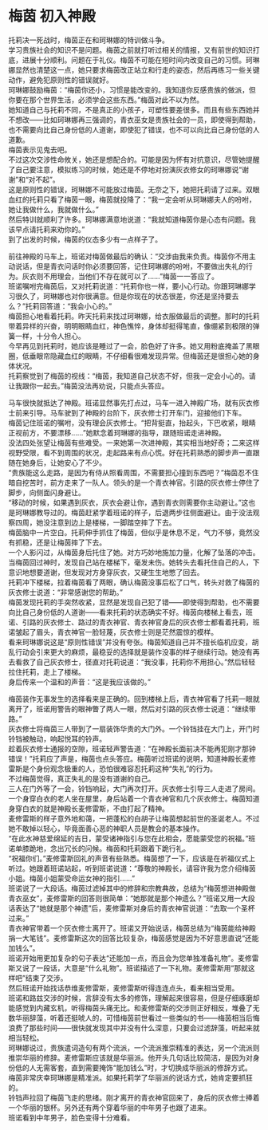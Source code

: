 # 梅茵 初入神殿
托莉决一死战时，梅茵正在和珂琳娜的特训做斗争。  
学习贵族社会的知识不是问题。梅茵之前就打听过相关的情报，又有前世的知识打底，进展十分顺利。问题在于礼仪。梅茵不可能在短时间内改变自己的习惯。珂琳娜显然也清楚这一点，她只要求梅茵改正站立和行走的姿态，然后再练习一些关键动作，避免犯原则性的错误就好。  
珂琳娜鼓励梅茵：“梅茵你还小，习惯是能改变的。我知道你反感贵族的做派，但你要在那个世界生活，必须学会这些东西。”梅茵对此不以为然。  
她知道自己与托莉不同，不是真正的小孩子，可塑性要差很多。而且有些东西她并不想改——比如珂琳娜再三强调的，青衣巫女是贵族社会的一员，即使得到帮助，也不需要向比自己身份低的人道谢，即使犯了错误，也不可以向比自己身份低的人道歉。  
梅茵表示见鬼去吧。  
不过这次交涉性命攸关，她还是想配合的。可能是因为怀有对抗意识，尽管她提醒了自己要注意，模拟练习的时候，她还是不停地对扮演灰衣修女的珂琳娜说“谢谢”和“对不起”。  
这是原则性的错误，珂琳娜不可能放过梅茵。无奈之下，她把托莉请了过来。双眼血红的托莉只看了梅茵一眼，梅茵就投降了：“我一定会听从珂琳娜夫人的吩咐，她让我做什么，我就做什么。”  
然后特训就顺利了许多。珂琳娜满意地说道：“我就知道梅茵你是心态有问题。我该早点请托莉来劝你的。”  
到了出发的时候，梅茵的仪态多少有一点样子了。  


前往神殿的马车上，班诺对梅茵做最后的确认：“交涉由我来负责。梅茵你不用主动说话，但是青衣问话时你必须要回答，记住珂琳娜的吩咐，不要做出失礼的行为。灰衣则不用理会，当他们不存在就可以了……”梅茵一一答应了。  
班诺嘱咐完梅茵后，又对托莉说道：“托莉你也一样，要小心行动。你跟珂琳娜学习很久了，珂琳娜也对你很满意。但是你现在的状态很差，你还是坚持要去么？”托莉回答道：“我会小心的。”  
梅茵担心地看着托莉。昨天托莉来找过珂琳娜，给衣服做最后的调整。那时的托莉带着异样的兴奋，明明眼睛血红，神色憔悴，身体却挺得笔直，像绷紧到极限的弹簧一样，十分令人担心。  
今早再见到托莉时，她应该是睡过了一会，脸色好了许多。她又用粉底掩盖了黑眼圈，低垂眼帘隐藏血红的眼睛，不仔细看很难发现异常。但梅茵还是很担心她的身体状况。  
托莉察觉到了梅茵的视线：“梅茵，我知道自己状态不好，但我一定会小心的。请让我跟你一起去。”梅茵没法再劝说，只能点头答应。  


马车很快就抵达了神殿。班诺显然事先打点过，马车一进入神殿广场，就有灰衣修士前来引导。马车驶到了神殿的台阶下，灰衣修士打开车门，迎接他们下车。  
梅茵记住班诺的嘱咐，没有理会灰衣修士。“把背挺直，抬起头，下巴收紧，眼睛正视前方，不要漂移……”她默念着珂琳娜的指导，跟随班诺走进神殿。  
没法四处张望让梅茵有些难受。一来她第一次进神殿，其实相当地好奇；二来这样视野受限，看不到周围的状况，走起路来有点心慌。好在托莉熟悉的脚步声一直跟随在她身后，让她安心了不少。  
“贵族能这么走路，是因为有侍从照看周围，不需要担心撞到东西吧？”梅茵忍不住暗自挖苦时，前方走来了一队人。领头的是一个青衣神官。引路的灰衣修士停住了脚步，向侧面闪身避让。  
“移动的时候，如果遇到灰衣，灰衣会避让你，遇到青衣则需要你主动避让。”这也是珂琳娜教导过的。梅茵赶紧学着班诺的样子，后退两步往侧面避让。由于没法观察四周，她没注意到边上是楼梯，一脚踏空摔了下去。  
梅茵脑中一片空白。托莉伸手抓住了梅茵，但似乎是休息不足，气力不够，竟然没有抓稳，还是让梅茵摔了下去。  
一个人影闪过，从梅茵身后托住了她。对方巧妙地施加力量，化解了坠落的冲击。当梅茵回过神时，发现自己站在楼梯下，毫发未伤。她转头去看托住自己的人，下意识地想要道谢，但发现对方身穿灰衣，又硬生生地憋了回去。  
托莉冲下楼梯，拉着梅茵看了两眼，确认梅茵没事后松了口气，转头对救了梅茵的灰衣修士说道：“非常感谢您的帮助。”  
梅茵发现托莉的手突然收紧，显然是发现自己犯了错——即使得到帮助，也不需要向比自己身份低的人道谢——看来托莉的状态确实不好。梅茵向楼梯上看去，班诺、引路的灰衣修士、路过的青衣神官、青衣神官身后的灰衣修士都看着托莉，班诺皱起了眉头，青衣神官一脸轻蔑，灰衣修士则是茫然震惊的模样。  
看来珂琳娜说这是“原则性错误”并没有夸张。梅茵知道自己并不擅长临机应变，胡乱行动会引来更大的麻烦，最稳妥的选择就是装作没事的样子继续行动。她没有再去看救了自己灰衣修士，径直对托莉说道：“我没事，托莉你不用担心。”然后轻轻拉住托莉，走上了楼梯。  
身后传来一个温和的声音：“这是我应该做的。”  


梅茵装作无事发生的选择看来是正确的。回到楼梯上后，青衣神官看了托莉一眼就离开了，班诺用警告的眼神瞥了两人一眼，然后对引路的灰衣修士说道：“继续带路。”  
灰衣修士将梅茵三人带到了一扇装饰华贵的大门外。一个铃铛挂在大门上，开门时铃铛被触动，响起悦耳的铃声。  
趁着灰衣修士通报的空隙，班诺轻声警告道：“在神殿长面前决不能再犯刚才那钟错误！”托莉应了声是，梅茵也点头答应。梅茵听过班诺的说明，知道神殿长麦修雷斯是个身份观念极重的人，恐怕很难容忍托莉这种“失礼”的行为。  
不过梅茵觉得，真正失礼的是没有道谢的自己。  
三人在门外等了一会，铃铛响起，大门再次打开。灰衣修士引导三人走进了房间。一个身穿白衣的老人坐在屋里，身后站着一个青衣神官和几个灰衣修士。梅茵知道身穿白衣的就是神殿长麦修雷斯，不由打起了精神。  
麦修雷斯的样子意外地和蔼，一把蓬松的白胡子让梅茵想起前世的圣诞老人。不过她不敢掉以轻心，毕竟面善心恶的神职人员是教会的基本操作。  
“在此水神慈爱绵延的吉日，蒙受诸神指引与您在此相会，愿能蒙受您的祝福。”班诺单膝跪地，念出冗长的问候。梅茵和托莉跟着下跪行礼。  
“祝福你们。”麦修雷斯回礼的声音有些熟悉。梅茵想了一下，应该是在祈福仪式上听过。她跟着班诺站起，听到班诺说道：“尊敬的神殿长，请容许我为您介绍梅茵小姐。梅茵小姐蒙受命运女神的指引……”  
班诺说了一大段话。梅茵过滤掉其中的修辞和宗教典故，总结为“梅茵想进神殿做青衣巫女”，麦修雷斯的回答则很简单：“她那就是那个神遗么？”班诺又用一大段话表达了“她就是那个神遗”后，麦修雷斯对身后的青衣神官说道：“去取一个圣杯过来。”  
青衣神官带着一个灰衣修士离开了。班诺又开始说话，梅茵总结为“梅茵能给神殿捐一大笔钱”。麦修雷斯这次的回答比较复杂，梅茵感觉是因为不好意思直说“还能加钱么”。  
班诺开始用更加复杂的句子表达“还能加一点，而且会为您单独准备礼物”。麦修雷斯又说了一段话，大意是“什么礼物”。班诺描述了一下礼物。麦修雷斯用“那就这样吧”结束了交涉。  
然后班诺开始找话恭维麦修雷斯，麦修雷斯听得连连点头，看来相当受用。  
班诺和路兹交涉的时候，言辞没有太多的修饰，理解起来很容易，但是仔细琢磨却能感觉到内藏玄机，听得梅茵头痛无比。和麦修雷斯的交涉则正好相反，堆叠了无数华丽辞藻，听着还挺唬人的，可惜梅茵前世看过一些类似的书——梅茵相当后悔浪费了那些时间——很快就发现其中并没有什么深意，只要会过滤辞藻，听起来就相当轻松。  
珂琳娜说过，贵族遣词造句有两个流派，一个流派推崇精准的表达，另一个流派则推崇华丽的修辞。麦修雷斯应该就是华丽派。他开头几句话比较简洁，是因为对身份低的人无需客套，直到需要掩饰“能加钱么”时，才切换成华丽派的修辞方式。  
梅茵非常庆幸珂琳娜是精准派。如果托莉学了华丽派的说话方式，她肯定要抓狂的。  
铃铛声拉回了梅茵飞走的思绪。刚才离开的青衣神官回来了，身后的灰衣修士捧着一个华丽的银杯。另外还有两个穿着华丽的中年男子也跟了进来。  
班诺看到中年男子，脸色变得十分难看。  



